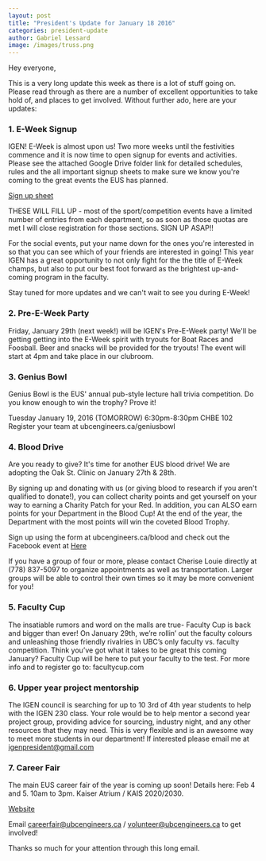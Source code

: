 ```yaml
---
layout: post
title: "President's Update for January 18 2016"
categories: president-update
author: Gabriel Lessard
image: /images/truss.png
---
```


Hey everyone,

This is a very long update this week as there is a lot of stuff going on. Please read through as there are a number of excellent opportunities to take hold of, and places to get involved. Without further ado, here are your updates:


### 1. E-Week Signup

IGEN! E-Week is almost upon us! Two more weeks until the festivities commence and it is now time to open signup for events and activities. Please see the attached Google Drive folder link for detailed schedules, rules and the all important signup sheets to make sure we know you're coming to the great events the EUS has planned.

[Sign up sheet](https://drive.google.com/open?id=16eIR1f07O3jBWWVbsDXIg6kPhgN6FmjIFXySrS3C2y8)


THESE WILL FILL UP - most of the sport/competition events have a limited number of entries from each department, so as soon as those quotas are met I will close registration for those sections. SIGN UP ASAP!!

For the social events, put your name down for the ones you're interested in so that you can see which of your friends are interested in going! This year IGEN has a great opportunity to not only fight for the the title of E-Week champs, but also to put our best foot forward as the brightest up-and-coming program in the faculty.

Stay tuned for more updates and we can't wait to see you during E-Week!


### 2. Pre-E-Week Party
Friday, January 29th (next week!) will be IGEN's Pre-E-Week party! We'll be getting getting into the E-Week spirit with tryouts for Boat Races and Foosball. Beer and snacks will be provided for the tryouts! The event will start at 4pm and take place in our clubroom.


### 3. Genius Bowl

Genius Bowl is the EUS' annual pub-style lecture hall trivia competition. Do you know enough to win the trophy? Prove it!

Tuesday January 19, 2016 (TOMORROW)
6:30pm-8:30pm
CHBE 102
Register your team at ubcengineers.ca/geniusbowl


### 4. Blood Drive

Are you ready to give? It's time for another EUS blood drive! We are adopting the Oak St. Clinic on January 27th & 28th.

By signing up and donating with us (or giving blood to research if you aren't qualified to donate!), you can collect charity points and get yourself on your way to earning a Charity Patch for your Red. In addition, you can ALSO earn points for your Department in the Blood Cup! At the end of the year, the Department with the most points will win the coveted Blood Trophy.

Sign up using the form at ubcengineers.ca/blood and check out the Facebook event at [Here](https://www.facebook.com/events/1727498030819830/)

If you have a group of four or more, please contact Cherise Louie directly at (778) 837-5097 to organize appointments as well as transportation. Larger groups will be able to control their own times so it may be more convenient for you!


### 5. Faculty Cup

The insatiable rumors and word on the malls are true- Faculty Cup is back and bigger than ever! On January 29th, we’re rollin’ out the faculty colours and unleashing those friendly rivalries in UBC’s only faculty vs. faculty competition. Think you’ve got what it takes to be great this coming January? Faculty Cup will be here to put your faculty to the test. For more info and to register go to:
facultycup.com


### 6. Upper year project mentorship

The IGEN council is searching for up to 10 3rd of 4th year students to help with the IGEN 230 class. Your role would be to help mentor a second year project group, providing advice for sourcing, industry night, and any other resources that they may need. This is very flexible and is an awesome way to meet more students in our department! If interested please email me at igenpresident@gmail.com


### 7. Career Fair

The main EUS career fair of the year is coming up soon! Details here:
Feb 4 and 5. 10am to 3pm. Kaiser Atrium / KAIS 2020/2030. 

[Website](http://ubcengineers.ca/services/professional/career-fair/)

Email careerfair@ubcengineers.ca / volunteer@ubcengineers.ca to get involved!


Thanks so much for your attention through this long email.

